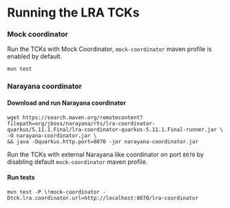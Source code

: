 # Running the LRA TCKs

### Mock coordinator

Run the TCKs with Mock Coordinator, `mock-coordinator` maven profile is enabled by default.

```shell
mvn test
```

### Narayana coordinator

#### Download and run Narayana coordinator
```shell
wget https://search.maven.org/remotecontent?filepath=org/jboss/narayana/rts/lra-coordinator-quarkus/5.11.1.Final/lra-coordinator-quarkus-5.11.1.Final-runner.jar \
-O narayana-coordinator.jar \
&& java -Dquarkus.http.port=8070 -jar narayana-coordinator.jar
```

Run the TCKs with external Narayana like coordinator on port `8070` by disabling default `mock-coordinator` maven
profile.

#### Run tests
```shell
mvn test -P \!mock-coordinator -Dtck.lra.coordinator.url=http://localhost:8070/lra-coordinator
```